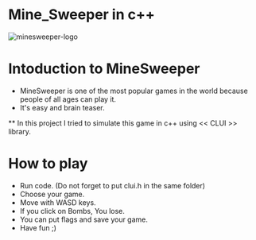 # Mine_Sweeper in c++

![minesweeper-logo](https://user-images.githubusercontent.com/101051739/157618644-4afa6cb0-e79a-4630-8e88-67bec4eac5e3.png)

# Intoduction to MineSweeper
- MineSweeper is one of the most popular games in the world because people of all ages can play it.
- It's easy and brain teaser.

** In this project I tried to simulate this game in c++ using << CLUI >> library.

# How to play
- Run code. (Do not forget to put clui.h in the same folder)
- Choose your game.
- Move with WASD keys.
- If you click on Bombs, You lose.
- You can put flags and save your game.
- Have fun ;)
